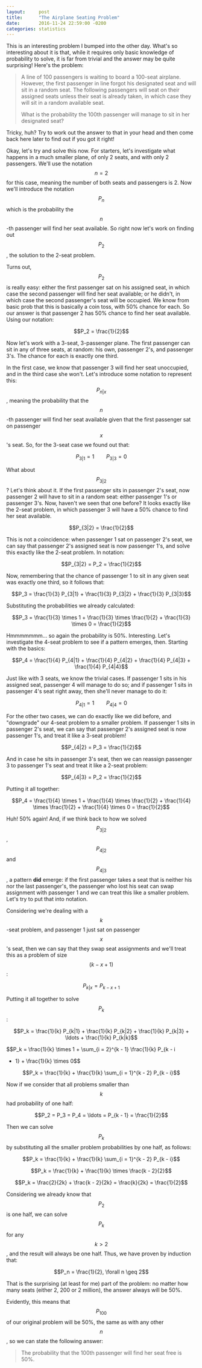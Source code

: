 ```yaml
---
layout:     post
title:      "The Airplane Seating Problem"
date:       2016-11-24 22:59:00 -0200
categories: statistics
---
```

This is an interesting problem I bumped into the other day. What's so
interesting about it is that, while it requires only basic knowledge of
probability to solve, it is far from trivial and the answer may be quite
surprising! Here's the problem:

> A line of 100 passengers is waiting to board a 100-seat airplane. However,
> the first passenger in line forgot his designated seat and will sit in a
> random seat. The following passengers will seat on their assigned seats
> unless their seat is already taken, in which case they will sit in a random
> available seat.
>
> What is the probability the 100th passenger will manage to sit in her
> designated seat?

Tricky, huh? Try to work out the answer to that in your head and then come back
here later to find out if you got it right!

Okay, let's try and solve this now. For starters, let's investigate what
happens in a much smaller plane, of only 2 seats, and with only 2 passengers.
We'll use the notation $$n = 2$$ for this case, meaning the number of both
seats and passengers is 2. Now we'll introduce the notation $$P_n$$ which is
the probability the $$n$$-th passenger will find her seat available. So right
now let's work on finding out $$P_2$$, the solution to the 2-seat problem.

Turns out, $$P_2$$ is really easy: either the first passenger sat on his
assigned seat, in which case the second passenger will find her seat available;
or he didn't, in which case the second passenger's seat will be occupied. We
know from basic prob that this is basically a coin toss, with 50% chance for
each.  So our answer is that passenger 2 has 50% chance to find her seat
available.  Using our notation:

$$P_2 = \frac{1}{2}$$

Now let's work with a 3-seat, 3-passenger plane. The first passenger can sit in
any of three seats, at random: his own, passenger 2's, and passenger 3's.  The
chance for each is exactly one third.

In the first case, we know that passenger 3 will find her seat unoccupied, and
in the third case she won't. Let's introduce some notation to represent this:
$$P_{n|x}$$, meaning the probability that the $$n$$-th passenger will find her
seat available given that the first passenger sat on passenger $$x$$'s seat.
So, for the 3-seat case we found out that:

$$P_{3|1} = 1 \qquad P_{3|3} = 0$$

What about $$P_{3|2}$$? Let's think about it. If the first passenger sits in
passenger 2's seat, now passenger 2 will have to sit in a random seat: either
passenger 1's or passenger 3's. Now, haven't we seen that one before? It looks
exactly like the 2-seat problem, in which passenger 3 will have a 50% chance to
find her seat available.

$$P_{3|2} = \frac{1}{2}$$

This is not a coincidence: when passenger 1 sat on passenger 2's seat, we can
say that passenger 2's assigned seat is now passenger 1's, and solve this
exactly like the 2-seat problem. In notation:

$$P_{3|2} = P_2 = \frac{1}{2}$$

Now, remembering that the chance of passenger 1 to sit in any given seat was
exactly one third, so it follows that:

$$P_3 = \frac{1}{3} P_{3|1} + \frac{1}{3} P_{3|2} + \frac{1}{3} P_{3|3}$$

Substituting the probabilities we already calculated:

$$P_3 = \frac{1}{3} \times 1 + \frac{1}{3} \times \frac{1}{2} + \frac{1}{3}
\times 0 = \frac{1}{2}$$

Hmmmmmmm... so again the probability is 50%. Interesting. Let's investigate the
4-seat problem to see if a pattern emerges, then. Starting with the basics:

$$P_4 = \frac{1}{4} P_{4|1} + \frac{1}{4} P_{4|2} + \frac{1}{4} P_{4|3} +
\frac{1}{4} P_{4|4}$$

Just like with 3 seats, we know the trivial cases. If passenger 1 sits in his
assigned seat, passenger 4 will manage to do so; and if passenger 1 sits in
passenger 4's seat right away, then she'll never manage to do it:

$$P_{4|1} = 1 \qquad P_{4|4} = 0$$

For the other two cases, we can do exactly like we did before, and "downgrade"
our 4-seat problem to a smaller problem. If passenger 1 sits in passenger 2's
seat, we can say that passenger 2's assigned seat is now passenger 1's, and
treat it like a 3-seat problem!

$$P_{4|2} = P_3 = \frac{1}{2}$$

And in case he sits in passenger 3's seat, then we can reassign passenger 3 to
passenger 1's seat and treat it like a 2-seat problem:

$$P_{4|3} = P_2 = \frac{1}{2}$$

Putting it all together:

$$P_4 = \frac{1}{4} \times 1 + \frac{1}{4} \times \frac{1}{2} + \frac{1}{4}
\times \frac{1}{2} + \frac{1}{4} \times 0 = \frac{1}{2}$$

Huh! 50% again! And, if we think back to how we solved $$P_{3|2}$$, $$P_{4|2}$$
and $$P_{4|3}$$, a pattern **did** emerge: if the first passenger takes a seat
that is neither his nor the last passenger's, the passenger who lost his seat
can swap assignment with passenger 1 and we can treat this like a smaller
problem.  Let's try to put that into notation.

Considering we're dealing with a $$k$$-seat problem, and passenger 1 just sat
on passenger $$x$$'s seat, then we can say that they swap seat assignments and
we'll treat this as a problem of size $$(k - x + 1)$$:

$$P_{k|x} = P_{k - x + 1}$$

Putting it all together to solve $$P_k$$:

$$P_k = \frac{1}{k} P_{k|1} + \frac{1}{k} P_{k|2} + \frac{1}{k} P_{k|3} +
\ldots + \frac{1}{k} P_{k|k}$$

$$P_k = \frac{1}{k} \times 1 + \sum_{i = 2}^{k - 1} \frac{1}{k} P_{k - i
+ 1} + \frac{1}{k} \times 0$$

$$P_k = \frac{1}{k} + \frac{1}{k} \sum_{i = 1}^{k - 2} P_{k - i}$$

Now if we consider that all problems smaller than $$k$$ had probability of one
half:

$$P_2 = P_3 = P_4 = \ldots = P_{k - 1} = \frac{1}{2}$$

Then we can solve $$P_k$$ by substituting all the smaller problem probabilities
by one half, as follows:

$$P_k = \frac{1}{k} + \frac{1}{k} \sum_{i = 1}^{k - 2} P_{k - i}$$

$$P_k = \frac{1}{k} + \frac{1}{k} \times \frac{k - 2}{2}$$

$$P_k = \frac{2}{2k} + \frac{k - 2}{2k} = \frac{k}{2k} = \frac{1}{2}$$

Considering we already know that $$P_2$$ is one half, we can solve $$P_k$$ for
any $$k > 2$$, and the result will always be one half. Thus, we have proven by
induction that:

$$P_n = \frac{1}{2}, \forall n \geq 2$$

That is the surprising (at least for me) part of the problem: no matter how
many seats (either 2, 200 or 2 million), the answer always will be 50%.

Evidently, this means that $$P_{100}$$ of our original problem will be 50%, the
same as with any other $$n$$, so we can state the following answer:

> The probability that the 100th passenger will find her seat free is 50%.
